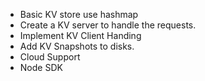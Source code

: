 - Basic KV store use hashmap
- Create a KV server to handle the requests.
- Implement KV Client Handing
- Add KV Snapshots to disks.
- Cloud Support
- Node SDK